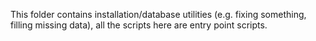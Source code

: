 This folder contains installation/database utilities (e.g. fixing something, filling missing data), all the scripts here are entry point scripts.
